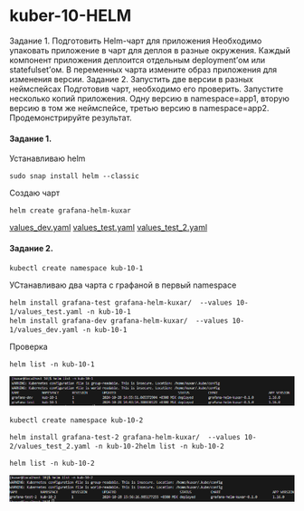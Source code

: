 # kuber-10-HELM

Задание 1. Подготовить Helm-чарт для приложения
Необходимо упаковать приложение в чарт для деплоя в разные окружения.
Каждый компонент приложения деплоится отдельным deployment’ом или statefulset’ом.
В переменных чарта измените образ приложения для изменения версии.
Задание 2. Запустить две версии в разных неймспейсах
Подготовив чарт, необходимо его проверить. Запуститe несколько копий приложения.
Одну версию в namespace=app1, вторую версию в том же неймспейсе, третью версию в namespace=app2.
Продемонстрируйте результат.

#### Задание 1.
Устанавливаю helm
```
sudo snap install helm --classic
```
Создаю чарт
```
helm create grafana-helm-kuxar
```
[values_dev.yaml](yaml/values_dev.yaml)
[values_test.yaml](yaml/values_test.yaml)
[values_test_2.yaml](yaml/values_test_2.yaml)

#### Задание 2.
```
kubectl create namespace kub-10-1
```
УСтанавливаю два чарта с графаной в первый namespace
```
helm install grafana-test grafana-helm-kuxar/  --values 10-1/values_test.yaml -n kub-10-1
helm install grafana-dev grafana-helm-kuxar/  --values 10-1/values_dev.yaml -n kub-10-1
```
Проверка
```
helm list -n kub-10-1
```
![alt text](png/1.png)

```
kubectl create namespace kub-10-2
```

```
helm install grafana-test-2 grafana-helm-kuxar/  --values 10-2/values_test_2.yaml -n kub-10-2helm list -n kub-10-2
```
```
helm list -n kub-10-2
```
![alt text](png/2.png)

